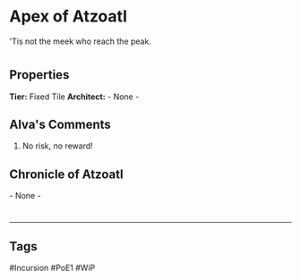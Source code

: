 # Apex of Atzoatl
'Tis not the meek who reach the peak.

#
## Properties
**Tier:** Fixed Tile
**Architect:** - None -
## Alva's Comments
1. No risk, no reward!
## Chronicle of Atzoatl
\- None -

#
---
## Tags
#Incursion 
#PoE1 
#WiP 